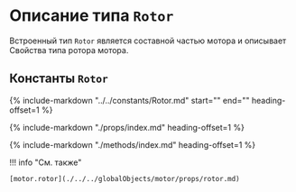 # Описание типа `Rotor`
Встроенный тип `Rotor` является составной частью мотора и описывает Свойства типа ротора мотора.

## Константы `Rotor`
{%
    include-markdown "../../constants/Rotor.md"
    start="<!--startMiddleType-->"
    end="<!--endMiddleType-->"
    heading-offset=1
%}

{%
    include-markdown "./props/index.md"
    heading-offset=1
%}

{%
    include-markdown "./methods/index.md"
    heading-offset=1
%}

!!! info "См. также"

    [motor.rotor](./../../globalObjects/motor/props/rotor.md)
